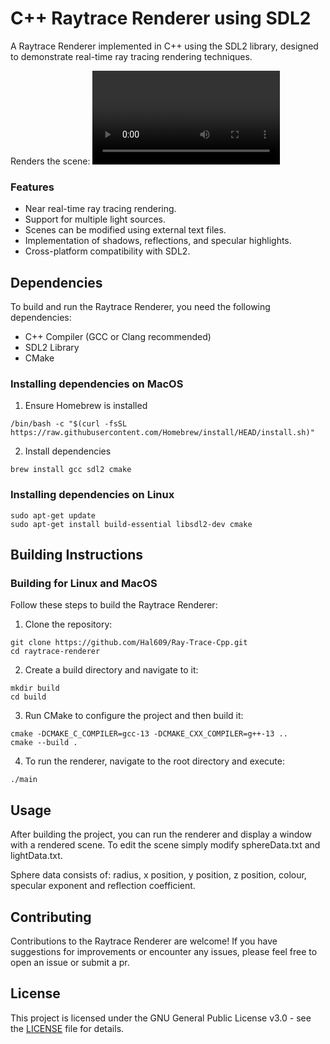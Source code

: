 # C++ Raytrace Renderer using SDL2

A Raytrace Renderer implemented in C++ using the SDL2 library, designed to demonstrate real-time ray tracing rendering techniques.

Renders the scene:
![Watch the video](https://raw.githubusercontent.com/hal609/Ray-Trace-Cpp/main/output.mp4)

### Features

- Near real-time ray tracing rendering.
- Support for multiple light sources.
- Scenes can be modified using external text files.
- Implementation of shadows, reflections, and specular highlights.
- Cross-platform compatibility with SDL2.

## Dependencies

To build and run the Raytrace Renderer, you need the following dependencies:

- C++ Compiler (GCC or Clang recommended)
- SDL2 Library
- CMake

### Installing dependencies on MacOS

1. Ensure Homebrew is installed
```
/bin/bash -c "$(curl -fsSL https://raw.githubusercontent.com/Homebrew/install/HEAD/install.sh)"
```
2. Install dependencies
```
brew install gcc sdl2 cmake
```

### Installing dependencies on Linux

```
sudo apt-get update
sudo apt-get install build-essential libsdl2-dev cmake
```

## Building Instructions

### Building for Linux and MacOS

Follow these steps to build the Raytrace Renderer:

1. Clone the repository:
```
git clone https://github.com/Hal609/Ray-Trace-Cpp.git
cd raytrace-renderer
```
2. Create a build directory and navigate to it:
```
mkdir build
cd build
```

3. Run CMake to configure the project and then build it:
```
cmake -DCMAKE_C_COMPILER=gcc-13 -DCMAKE_CXX_COMPILER=g++-13 ..
cmake --build .
```
4. To run the renderer, navigate to the root directory and execute:
```
./main
```

## Usage

After building the project, you can run the renderer and display a window with a rendered scene. To edit the scene simply modify sphereData.txt and lightData.txt.

Sphere data consists of: radius, x position, y position, z position, colour, specular exponent and reflection coefficient.

## Contributing

Contributions to the Raytrace Renderer are welcome! If you have suggestions for improvements or encounter any issues, please feel free to open an issue or submit a pr.

## License

This project is licensed under the GNU General Public License v3.0 - see the [LICENSE](LICENSE.txt) file for details.
